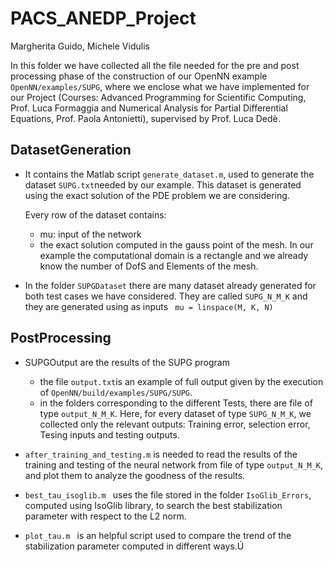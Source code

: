 # PACS_ANEDP_Project
Margherita Guido, Michele Vidulis

In this folder we have collected all the file needed for the pre and post
processing phase of the construction of our OpenNN example ``OpenNN/examples/SUPG``,
where we enclose what we have implemented for our Project (Courses: Advanced
Programming for Scientific Computing, Prof. Luca Formaggia and Numerical Analysis
for Partial Differential Equations, Prof. Paola Antonietti), supervised by
Prof. Luca Dedè.

## DatasetGeneration
- It contains the Matlab script ``generate_dataset.m``, used to generate the
dataset ``SUPG.txt``needed by our example.
This dataset is generated using the exact solution of the PDE problem we are
considering.

  Every row of the dataset contains:
  * mu: input of the network
  * the exact solution computed in the gauss point of the mesh. In our example
  the computational domain is a rectangle and we already know the number of DofS
  and Elements of the mesh.

- In the folder ``SUPGDataset`` there are many dataset already generated for
 both test cases we have considered.
 They are called ``SUPG_N_M_K`` and they are generated using as inputs
 ` mu = linspace(M, K, N)`


 ## PostProcessing
- SUPGOutput
  are the results of the SUPG program
    * the file `output.txt`is an example of full output given by the execution of `OpenNN/build/examples/SUPG/SUPG`.
    * in the folders corresponding to the different Tests, there are file of type `output_N_M_K`. Here, for every dataset of type ``SUPG_N_M_K``, we collected only the relevant outputs: Training error, selection error, Tesing inputs and testing outputs.

- ``after_training_and_testing.m`` is needed to read the results of the training and testing of the  neural network from file of type `output_N_M_K`, and plot them to analyze the goodness of the results.

- ``best_tau_isoglib.m `` uses the file stored in the folder `IsoGlib_Errors`, computed using IsoGlib library, to search the best stabilization parameter with respect to the L2 norm.

- ``plot_tau.m `` is an helpful script used to compare the trend of the stabilization parameter computed in different ways.Ú
